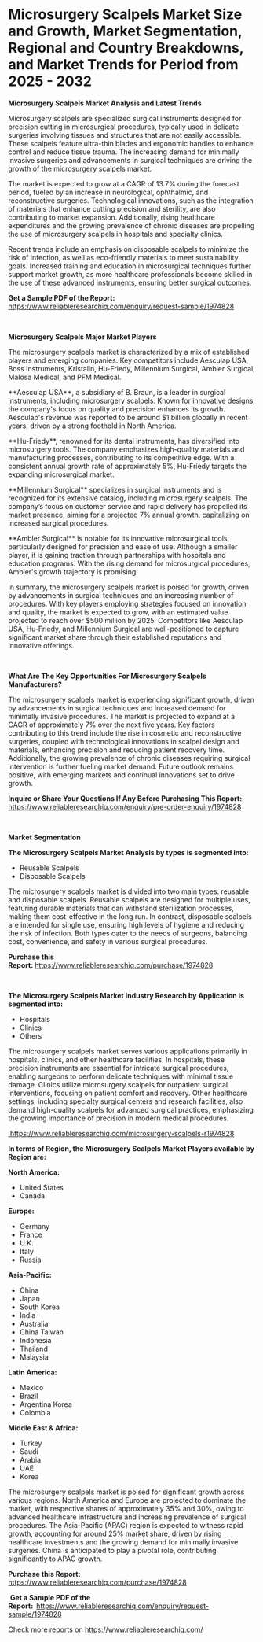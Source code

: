 <p><h1>Microsurgery Scalpels Market Size and Growth, Market Segmentation, Regional and Country Breakdowns, and Market Trends for Period from 2025 -  2032</h1></p><p><strong>Microsurgery Scalpels Market Analysis and Latest Trends</strong></p>
<p><p>Microsurgery scalpels are specialized surgical instruments designed for precision cutting in microsurgical procedures, typically used in delicate surgeries involving tissues and structures that are not easily accessible. These scalpels feature ultra-thin blades and ergonomic handles to enhance control and reduce tissue trauma. The increasing demand for minimally invasive surgeries and advancements in surgical techniques are driving the growth of the microsurgery scalpels market.</p><p>The market is expected to grow at a CAGR of 13.7% during the forecast period, fueled by an increase in neurological, ophthalmic, and reconstructive surgeries. Technological innovations, such as the integration of materials that enhance cutting precision and sterility, are also contributing to market expansion. Additionally, rising healthcare expenditures and the growing prevalence of chronic diseases are propelling the use of microsurgery scalpels in hospitals and specialty clinics. </p><p>Recent trends include an emphasis on disposable scalpels to minimize the risk of infection, as well as eco-friendly materials to meet sustainability goals. Increased training and education in microsurgical techniques further support market growth, as more healthcare professionals become skilled in the use of these advanced instruments, ensuring better surgical outcomes.</p></p>
<p><strong>Get a Sample PDF of the Report:&nbsp;</strong> <a href="https://www.reliableresearchiq.com/enquiry/request-sample/1974828?utm_campaign=3026&utm_medium=2&utm_source=Github&utm_content=ia&utm_term=05032025&utm_id=microsurgery-scalpels">https://www.reliableresearchiq.com/enquiry/request-sample/1974828</a></p>
<p>&nbsp;</p>
<p><strong>Microsurgery Scalpels Major Market Players</strong></p>
<p><p>The microsurgery scalpels market is characterized by a mix of established players and emerging companies. Key competitors include Aesculap USA, Boss Instruments, Kristalin, Hu-Friedy, Millennium Surgical, Ambler Surgical, Malosa Medical, and PFM Medical.</p><p>**Aesculap USA**, a subsidiary of B. Braun, is a leader in surgical instruments, including microsurgery scalpels. Known for innovative designs, the company's focus on quality and precision enhances its growth. Aesculap's revenue was reported to be around $1 billion globally in recent years, driven by a strong foothold in North America.</p><p>**Hu-Friedy**, renowned for its dental instruments, has diversified into microsurgery tools. The company emphasizes high-quality materials and manufacturing processes, contributing to its competitive edge. With a consistent annual growth rate of approximately 5%, Hu-Friedy targets the expanding microsurgical market.</p><p>**Millennium Surgical** specializes in surgical instruments and is recognized for its extensive catalog, including microsurgery scalpels. The company’s focus on customer service and rapid delivery has propelled its market presence, aiming for a projected 7% annual growth, capitalizing on increased surgical procedures.</p><p>**Ambler Surgical** is notable for its innovative microsurgical tools, particularly designed for precision and ease of use. Although a smaller player, it is gaining traction through partnerships with hospitals and education programs. With the rising demand for microsurgical procedures, Ambler's growth trajectory is promising.</p><p>In summary, the microsurgery scalpels market is poised for growth, driven by advancements in surgical techniques and an increasing number of procedures. With key players employing strategies focused on innovation and quality, the market is expected to grow, with an estimated value projected to reach over $500 million by 2025. Competitors like Aesculap USA, Hu-Friedy, and Millennium Surgical are well-positioned to capture significant market share through their established reputations and innovative offerings.</p></p>
<p>&nbsp;</p>
<p><strong>What Are The Key Opportunities For Microsurgery Scalpels Manufacturers?</strong></p>
<p><p>The microsurgery scalpels market is experiencing significant growth, driven by advancements in surgical techniques and increased demand for minimally invasive procedures. The market is projected to expand at a CAGR of approximately 7% over the next five years. Key factors contributing to this trend include the rise in cosmetic and reconstructive surgeries, coupled with technological innovations in scalpel design and materials, enhancing precision and reducing patient recovery time. Additionally, the growing prevalence of chronic diseases requiring surgical intervention is further fueling market demand. Future outlook remains positive, with emerging markets and continual innovations set to drive growth.</p></p>
<p><strong>Inquire or Share Your Questions If Any Before Purchasing This Report:</strong> <a href="https://www.reliableresearchiq.com/enquiry/pre-order-enquiry/1974828?utm_campaign=3026&utm_medium=2&utm_source=Github&utm_content=ia&utm_term=05032025&utm_id=microsurgery-scalpels">https://www.reliableresearchiq.com/enquiry/pre-order-enquiry/1974828</a></p>
<p>&nbsp;</p>
<p><strong>Market Segmentation</strong></p>
<p><strong>The Microsurgery Scalpels Market Analysis by types is segmented into:</strong></p>
<p><ul><li>Reusable Scalpels</li><li>Disposable Scalpels</li></ul></p>
<p><p>The microsurgery scalpels market is divided into two main types: reusable and disposable scalpels. Reusable scalpels are designed for multiple uses, featuring durable materials that can withstand sterilization processes, making them cost-effective in the long run. In contrast, disposable scalpels are intended for single use, ensuring high levels of hygiene and reducing the risk of infection. Both types cater to the needs of surgeons, balancing cost, convenience, and safety in various surgical procedures.</p></p>
<p><strong>Purchase this Report:&nbsp;</strong><a href="https://www.reliableresearchiq.com/purchase/1974828?utm_campaign=3026&utm_medium=2&utm_source=Github&utm_content=ia&utm_term=05032025&utm_id=microsurgery-scalpels">https://www.reliableresearchiq.com/purchase/1974828</a></p>
<p>&nbsp;</p>
<p><strong>The Microsurgery Scalpels Market Industry Research by Application is segmented into:</strong></p>
<p><ul><li>Hospitals</li><li>Clinics</li><li>Others</li></ul></p>
<p><p>The microsurgery scalpels market serves various applications primarily in hospitals, clinics, and other healthcare facilities. In hospitals, these precision instruments are essential for intricate surgical procedures, enabling surgeons to perform delicate techniques with minimal tissue damage. Clinics utilize microsurgery scalpels for outpatient surgical interventions, focusing on patient comfort and recovery. Other healthcare settings, including specialty surgical centers and research facilities, also demand high-quality scalpels for advanced surgical practices, emphasizing the growing importance of precision in modern medical procedures.</p></p>
<p><a href="https://www.reliableresearchiq.com/microsurgery-scalpels-r1974828?utm_campaign=3026&utm_medium=2&utm_source=Github&utm_content=ia&utm_term=05032025&utm_id=microsurgery-scalpels">&nbsp;https://www.reliableresearchiq.com/microsurgery-scalpels-r1974828</a></p>
<p><strong>In terms of Region, the Microsurgery Scalpels Market Players available by Region are:</strong></p>
<p>
    <p> <strong> North America: </strong>
        <ul>
            <li>United States</li>
            <li>Canada</li>
        </ul>
        </p> 
    <p> <strong> Europe: </strong>
        <ul>
            <li>Germany</li>
            <li>France</li>
            <li>U.K.</li>
            <li>Italy</li>
            <li>Russia</li>
        </ul>
        </p> 
    <p> <strong> Asia-Pacific: </strong>
        <ul>
            <li>China</li>
            <li>Japan</li>
            <li>South Korea</li>
            <li>India</li>
            <li>Australia</li>
            <li>China Taiwan</li>
            <li>Indonesia</li>
            <li>Thailand</li>
            <li>Malaysia</li>
        </ul>
        </p> 
    <p> <strong> Latin America: </strong>
        <ul>
            <li>Mexico</li>
            <li>Brazil</li>
            <li>Argentina Korea</li>
            <li>Colombia</li>
        </ul>
        </p> 
    <p> <strong> Middle East & Africa: </strong>
        <ul>
            <li>Turkey</li>
            <li>Saudi</li>
            <li>Arabia</li>
            <li>UAE</li>
            <li>Korea</li>
        </ul>
    </p>
    </p>
<p><p>The microsurgery scalpels market is poised for significant growth across various regions. North America and Europe are projected to dominate the market, with respective shares of approximately 35% and 30%, owing to advanced healthcare infrastructure and increasing prevalence of surgical procedures. The Asia-Pacific (APAC) region is expected to witness rapid growth, accounting for around 25% market share, driven by rising healthcare investments and the growing demand for minimally invasive surgeries. China is anticipated to play a pivotal role, contributing significantly to APAC growth.</p></p>
<p><strong>Purchase this Report: </strong><a href="https://www.reliableresearchiq.com/purchase/1974828?utm_campaign=3026&utm_medium=2&utm_source=Github&utm_content=ia&utm_term=05032025&utm_id=microsurgery-scalpels">https://www.reliableresearchiq.com/purchase/1974828</a></p>
<p>&nbsp;<strong>Get a Sample PDF of the Report:&nbsp;&nbsp;</strong><a href="https://www.reliableresearchiq.com/enquiry/request-sample/1974828?utm_campaign=3026&utm_medium=2&utm_source=Github&utm_content=ia&utm_term=05032025&utm_id=microsurgery-scalpels">https://www.reliableresearchiq.com/enquiry/request-sample/1974828</a></p>
<p><strong></strong></p>
<p>Check more reports on <a href="https://www.reliableresearchiq.com/?utm_campaign=3026&utm_medium=2&utm_source=Github&utm_content=ia&utm_term=05032025&utm_id=microsurgery-scalpels">https://www.reliableresearchiq.com/</a></p>